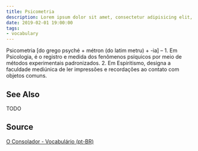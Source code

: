 ```yaml
---
title: Psicometria
description: Lorem ipsum dolor sit amet, consectetur adipisicing elit, sed do eiusmod tempor incididunt ut labore et dolore magna aliqua.  TODO
date: 2019-02-01 19:00:00
tags:
- vocabulary
---
```


Psicometria [do grego psyché + métron (do latim metru) + -ia] – 1. Em Psicologia, é o registro e medida dos fenômenos psíquicos por meio de métodos experimentais padronizados. 2. Em Espiritismo, designa a faculdade mediúnica de ler impressões e recordações ao contato com objetos comuns.

## See Also
TODO

## Source
[O Consolador - Vocabulário (pt-BR)](http://www.oconsolador.com.br/linkfixo/vocabulario/principal.html)
